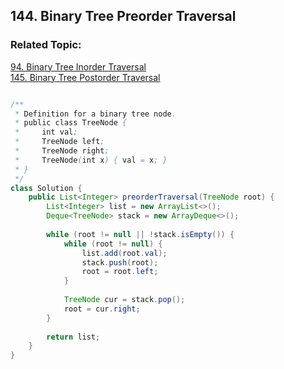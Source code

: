## 144. Binary Tree Preorder Traversal

### Related Topic:
[94. Binary Tree Inorder Traversal](https://github.com/junj0619/CodeLab/blob/master/src/CS1802/Tree/094.%20Binary%20Tree%20Inorder%20Traversal.md)  
[145. Binary Tree Postorder Traversal](https://github.com/junj0619/CodeLab/blob/master/src/CS1802/Tree/145.%20Binary%20Tree%20Postorder%20Traversal.md)

```java

/**
 * Definition for a binary tree node.
 * public class TreeNode {
 *     int val;
 *     TreeNode left;
 *     TreeNode right;
 *     TreeNode(int x) { val = x; }
 * }
 */
class Solution {
    public List<Integer> preorderTraversal(TreeNode root) {
        List<Integer> list = new ArrayList<>();
        Deque<TreeNode> stack = new ArrayDeque<>();
        
        while (root != null || !stack.isEmpty()) {
            while (root != null) {
                list.add(root.val);
                stack.push(root);
                root = root.left;
            }
            
            TreeNode cur = stack.pop();
            root = cur.right;
        }
        
        return list;
    }
}
```
